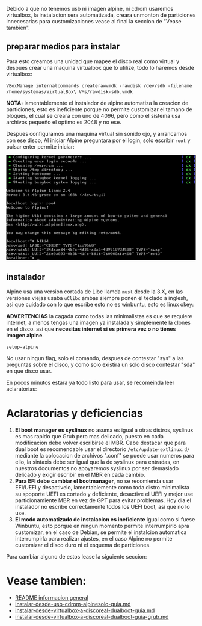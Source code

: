 Debido a que no tenemos usb ni imagen alpine, ni cdrom usaremos virtualbox, 
la instalacion sera automatizada, creara unmonton de particiones innecesarias 
para customizaciones vease al final la seccion de "Vease tambien".


## preparar medios para instalar

Para esto creamos una unidad que mapee el disco real como virtual y despues crear 
una maquina virtualbox que lo utilize, todo lo haremos desde virtualbox:

```
VBoxManage internalcommands createrawvmdk -rawdisk /dev/sdb -filename /home/systemas/VirtualBox\ VMs/rawdisk-sdb.vmdk
```

**NOTA:** lamentablemente el instalador de alpine automatiza la creacion de particiones, 
esto es ineficiente porque no permite customizar el tamano de bloques, el cual se creara 
con uno de 4096, pero como el sistema usa archivos pequeño el optimo es 2048 y no ese.

Despues configuramos una maquina virtual sin sonido ojo, y arrancamos con ese disco, 
Al iniciar Alpine preguntara por el login, solo escribir `root` y pulsar enter permite iniciar:

![instalar-desde-virtualbox-a-discoreal-dualboot-screenshot-01.png](instalar-desde-virtualbox-a-discoreal-dualboot-screenshot-01.png)


## instalador

Alpine usa una version cortada de Libc llamda `musl` desde la 3.X, en 
las versiones viejas usaba `uClibc` ambas siempre ponen el teclado a inglesh, 
asi que cuidado con lo que escribe esto no es winbuntu, esto es linux okey:

**ADVERTENCIAS** la cagada como todas las minimalistas es que se requiere internet, 
a menos tengas una imagen ya instalada y simplemente la clones en el disco. 
asi que **necesitas internet si es primera vez o no tienes imagen alpine**.

```
setup-alpine
```

No usar ningun flag, solo el comando, despues de contestar "sys" a las preguntas sobre el 
disco, y como solo existira un solo disco contestar "sda" en que disco usar.

En pocos minutos estara ya todo listo para usar, se recomeinda leer aclaratorias:

# Aclaratorias y deficiencias

1. **El boot manager es syslinux** no asuma es igual a otras distros, syslinux es mas 
rapido que Grub pero mas delicado, puesto en cada modificacion debe volver escribirse el MBR. 
Cabe destacar que para dual boot es recomendable usar el directorio `/etc/update-extlinux.d/` 
mediante la colocacion de archivos ".conf" se puede usar numeros para ello, la sintaxis debe 
ser igual que la de syslinux para entradas, en nuestros documentos no apoyaremos syslinux 
por ser demasiado delicado y exigir escribir en el MBR en cada cambio.
2. **Para EFI debe cambiar el bootmanager**, no se recomienda usar EFI/UEFI y desactivelo, 
lamentablemente como toda distro minimalista su spoporte UEFI es cortado y deficiente, 
desactive el UEFI y mejor use particionamiente MBR en vez de GPT para evitar problemas. 
Hoy dia el instalador no escribe correctamente todos los UEFI boot, asi que no lo use.
3. **El modo automatizado de instalacion es ineficiente** igual como si fuese Winbuntu, 
esto porque en ningun momento permite interrumpirlo apra customizar, en el 
caso de Debian, se permite el instalcion automatica interrumpirla para realizar ajustes, 
en el caso Alpine no permite customizar el disco duro ni el esquema de particiones.

Para cambiar alguno de estos lease la siguiente seccion:

# Vease tambien:

* [README informacion general](../README.md)
* [instalar-desde-usb-cdrom-alpinesolo-guia.md](instalar-desde-usb-cdrom-a-discoreal-alpinesolo-guia.md)
* [instalar-desde-virtualbox-a-discoreal-dualboot-guia.md](instalar-desde-virtualbox-a-discoreal-dualboot-guia.md)
* [instalar-desde-virtualbox-a-discoreal-dualboot-guia-grub.md](instalar-desde-virtualbox-a-discoreal-dualboot-guia-grub.md)

